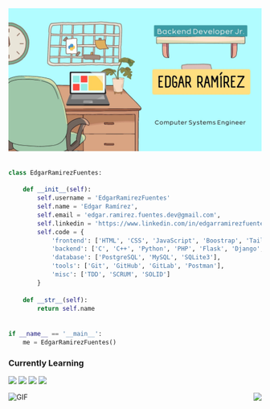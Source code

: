 <div align="center">
    <img alt="header" src="https://github.com/EdgarRamirezFuentes/EdgarRamirezFuentes/blob/master/EdgarRamirezFuentesHEADER.jpg" heigth="500px">
</div>

<br/>

```python
class EdgarRamirezFuentes:

    def __init__(self):
        self.username = 'EdgarRamirezFuentes'
        self.name = 'Edgar Ramírez',
        self.email = 'edgar.ramirez.fuentes.dev@gmail.com',
        self.linkedin = 'https://www.linkedin.com/in/edgarramirezfuentes/',
        self.code = {
            'frontend': ['HTML', 'CSS', 'JavaScript', 'Boostrap', 'TailWind', 'Jinja'],
            'backend': ['C', 'C++', 'Python', 'PHP', 'Flask', 'Django', 'Django REST Framework'],
            'database': ['PostgreSQL', 'MySQL', 'SQLite3'],
            'tools': ['Git', 'GitHub', 'GitLab', 'Postman'],
            'misc': ['TDD', 'SCRUM', 'SOLID']
        }

    def __str__(self):
        return self.name


if __name__ == '__main__':
    me = EdgarRamirezFuentes()

```
### Currently Learning
<span><img height="25" src="https://img.shields.io/badge/.Net-20232A?style=for-the-badge&logo=.net&logoColor=512BD4"> </span>
<span><img height="25" src="https://img.shields.io/badge/docker-20232A?style=for-the-badge&logo=docker&logoColor=2496ED"> </span>
<span><img height="25" src="https://img.shields.io/badge/Flask-20232A?style=for-the-badge&logo=flask&logoColor=000000"> </span>
<span><img height="25" src="https://img.shields.io/badge/Kubernetes-20232A?style=for-the-badge&logo=kubernetes&logoColor=326CE5"> </span>




<div>
 <img  alt="GIF" src="https://media.giphy.com/media/zOvBKUUEERdNm/giphy.gif" />
 <a href="https://github.com/EdgarRamirezFuentes">
  <img align="right" src="https://github-readme-stats.vercel.app/api?username=EdgarRamirezFuentes&show_icons=true&hide_border=true"/>
</a>
</div>
<!--
<img align="right" alt="GIF" src="https://media.giphy.com/media/13HgwGsXF0aiGY/giphy.gif" />
<a href="https://github.com/EdgarRamirezFuentes">
  <img align="left" src="https://github-readme-stats.vercel.app/api/top-langs/?username=EdgarRamirezFuentes&hide=css,hack&title_color=ffffff&text_color=c9cacc&icon_color=2bbc8a&bg_color=1d1f21"/>
</a>

### Programming languages and Technologies :computer:

#### Frontend :art:
<span><img height="25" src="https://img.shields.io/badge/HTML-20232A?style=for-the-badge&logo=html5&logoColor=E34F26"> </span>
<span><img height="25" src="https://img.shields.io/badge/CSS-20232A?style=for-the-badge&logo=css3&logoColor=1572B6"></span>
<span><img height="25" src="https://img.shields.io/badge/Bootstrap-20232A?style=for-the-badge&logo=bootstrap&logoColor=7952B3"> </span>
<span><img height="25" src="https://img.shields.io/badge/JavaScript-20232A?style=for-the-badge&logo=javascript&logoColor=F7DF1E"> </span>

#### Backend :bomb:
<span><img height="25" src="https://img.shields.io/badge/C%20Programming%20Language-20232A?style=for-the-badge&logo=c&logoColor=A8B9CC"> </span>
<span><img height="25" src="https://img.shields.io/badge/C++-20232A?style=for-the-badge&logo=c%2B%2B&logoColor=00599C"> </span>
<span><img height="25" src="https://img.shields.io/badge/php-20232A?style=for-the-badge&logo=php&logoColor=777BB4"> </span>
<span><img height="25" src="https://img.shields.io/badge/python-20232A?style=for-the-badge&logo=python&logoColor=3776AB"> </span>
<span><img height="25" src="https://img.shields.io/badge/Django-20232A?style=for-the-badge&logo=django&logoColor=12553a"> </span>

#### DBMS :bookmark_tabs:
<span><img height="25" src="https://img.shields.io/badge/postgresql-20232A?style=for-the-badge&logo=postgresql&logoColor=4169E1"> </span>
<span><img height="25" src="https://img.shields.io/badge/mysql-20232A?style=for-the-badge&logo=mysql&logoColor=4479A1"> </span>

#### Other technologies ⚡
<span><img height="25" src="https://img.shields.io/badge/visual%20studio%20code-20232A?style=for-the-badge&logo=visual%20studio%20code&logoColor=007ACC"> </span>
<span><img height="25" src="https://img.shields.io/badge/vim-20232A?style=for-the-badge&logo=vim&logoColor=019733"> </span>
<span><img height="25" src="https://img.shields.io/badge/pycharm-20232A?style=for-the-badge&logo=pycharm&logoColor=white"> </span>
<span><img height="25" src="https://img.shields.io/badge/IntelliJ%20IDEA-20232A?style=for-the-badge&logo=IntelliJ%20IDEA&logoColor=white"> </span>
<span><img height="25" src="https://img.shields.io/badge/ubuntu-20232A?style=for-the-badge&logo=ubuntu&logoColor=E95420"> </span>

<span><img height="25" src="https://img.shields.io/badge/windows-20232A?style=for-the-badge&logo=windows&logoColor=0078D6"> </span>
<span><img height="25" src="https://img.shields.io/badge/git-20232A?style=for-the-badge&logo=git&logoColor=F05032"> </span>
<span><img height="25" src="https://img.shields.io/badge/github-20232A?style=for-the-badge&logo=github&logoColor=white"> </span>
<span><img height="25" src="https://img.shields.io/badge/gitlab-20232A?style=for-the-badge&logo=gitlab&logoColor=FC6D26"> </span>
<span><img height="25" src="https://img.shields.io/badge/GNU%20Bash-20232A?style=for-the-badge&logo=gnu%20bash&logoColor=4EAA25"> </span>
<span><img height="25" src="https://img.shields.io/badge/markdown-20232A?style=for-the-badge&logo=markdown&logoColor=white"> </span>
<span><img height="25" src="https://img.shields.io/badge/postman-20232A?style=for-the-badge&logo=postman&logoColor=postman"> </span>

## Contact me 
[![Linkedin Badge](https://img.shields.io/badge/-edgarramirezfuentes-blue?style=flat-square&logo=Linkedin&logoColor=white&link=https://www.linkedin.com/in/edgarramirezfuentes/)](https://www.linkedin.com/in/edgarramirezfuentes/) [![Gmail Badge](https://img.shields.io/badge/-edgar.ramirez.fuentes.dev@gmail.com-c14438?style=flat-square&logo=Gmail&logoColor=white&link=mailto:edgar.ramirez.fuentes.dev@gmail.com)](mailto:edgar.ramirez.fuentes.dev@gmail.com)
-->
 
